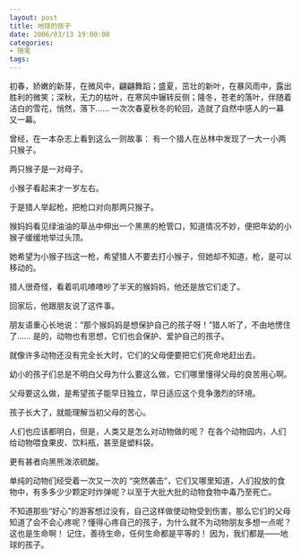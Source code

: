 ```yaml
---
layout: post
title: 地球的孩子
date: 2006/03/13 19:00:00
categories: 
- 随笔
tags: 
---
```


初春，娇嫩的新芽，在微风中，翩翩舞蹈；盛夏，茁壮的新叶，在暴风雨中，露出胜利的微笑；深秋，无力的枯叶，在寒风中辗转反侧；隆冬，苍老的落叶，伴随着洁白的雪花，悄然，落下…… 一次次春夏秋冬的轮回，造就了自然中感人的一幕又一幕。

曾经，在一本杂志上看到这么一则故事： 有一个猎人在丛林中发现了一大一小两只猴子。

两只猴子是一对母子。

小猴子看起来才一岁左右。

于是猎人举起枪，把枪口对向那两只猴子。

猴妈妈看见绿油油的草丛中伸出一个黑黑的枪管口，知道情况不妙，便把年幼的小猴子缓缓地举过头顶。

她希望为小猴子挡这一枪，希望猎人不要去打小猴子，但她却不知道，枪，是可以移动的。

猎人很奇怪，看着叽叽喳喳吵了半天的猴妈妈，他还是放它们走了。

回家后，他跟朋友说了这件事。

朋友语重心长地说：“那个猴妈妈是想保护自己的孩子呀！”猎人听了，不由地愣住了…… 是的，动物也有思想，它们也会保护、爱护自己的孩子。

就像许多动物还没有完全长大时，它们的父母便要把它们死命地赶出去。

幼小的孩子们总是不明白父母为什么要这么做，它们哪里懂得父母的良苦用心啊。

父母要这么做，是希望孩子能早日独立，早日适应这个竞争激烈的环境。

孩子长大了，就能理解当初父母的苦心。

人们也应该都明白，但是，人类又是怎么对动物做的呢？ 在各个动物园内，人们给动物喂食果皮、饮料瓶，甚至是塑料袋。

更有甚者向黑熊泼浓硫酸。

单纯的动物们经受着一次又一次的 “突然袭击”，它们又哪里知道，人们投放的食物中，有多多少少颗定时炸弹呢？以至于大批大批的动物食物中毒乃至死亡。

不知道那些“好心”的游客想过没有，自己这样做使动物受到伤害，那么它们的父母知道了会不会心疼呢？懂得心疼自己的孩子，为什么就不为动物朋友多想一点呢？这也是生命啊！ 记住，善待生命，任何生命都是平等的！ 因为，我们都是——地球的孩子。

